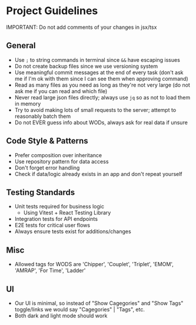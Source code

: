 # Project Guidelines

IMPORTANT: Do not add comments of your changes in jsx/tsx

## General

- Use `;` to string commands in terminal since `&&` have escaping issues
- Do not create backup files since we use versioning system
- Use meaningful commit messages at the end of every task (don't ask me if I'm ok with them since I can see them when approving command)
- Read as many files as you need as long as they're not very large (do not ask me if you can read and which file)
- Never read large json files directly; always use `jq` so as not to load them in memory
- Try to avoid making lots of small requests to the server; attempt to reasonably batch them
- Do not EVER guess info about WODs, always ask for real data if unsure

## Code Style & Patterns

- Prefer composition over inheritance
- Use repository pattern for data access
- Don't forget error handling
- Check if data/logic already exists in an app and don't repeat yourself

## Testing Standards

- Unit tests required for business logic
  - Using Vitest + React Testing Library
- Integration tests for API endpoints
- E2E tests for critical user flows
- Always ensure tests exist for additions/changes

## Misc

- Allowed tags for WODS are 'Chipper', 'Couplet', 'Triplet', 'EMOM', 'AMRAP', 'For Time', 'Ladder'

## UI

- Our UI is minimal, so instead of "Show Cagegories" and "Show Tags" toggle/links we would say "Cagegories" | "Tags", etc.
- Both dark and light mode should work
